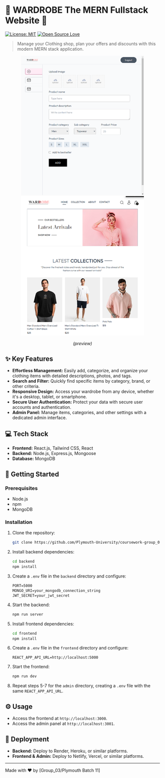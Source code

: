 # 👗 WARDROBE The MERN Fullstack Website 👗

[![License: MIT](https://img.shields.io/badge/License-MIT-yellow.svg)](https://opensource.org/licenses/MIT)
[![Open Source Love](https://badges.frapsoft.com/os/v1/open-source.svg?v=103)](https://opensource.org/)


> Manage your Clothing shop, plan your offers and discounts with this modern MERN stack application.

<p align="center">
  <img src="/admin.png" alt="Screenshot of the main interface" width="400">
  <img src="/frontend.png" alt="Screenshot of the admin panel" width="400">
</p>
<p align="center"><em>(preview)</em></p>

## ✨ Key Features

*   **Effortless Management:** Easily add, categorize, and organize your clothing items with detailed descriptions, photos, and tags.
*   **Search and Filter:** Quickly find specific items by category, brand, or other criteria.
*   **Responsive Design:** Access your wardrobe from any device, whether it's a desktop, tablet, or smartphone.
*   **Secure User Authentication:** Protect your data with secure user accounts and authentication.
*   **Admin Panel:** Manage items, categories, and other settings with a dedicated admin interface.

## 💻 Tech Stack

*   **Frontend:** React.js, Tailwind CSS, React
*   **Backend:** Node.js, Express.js, Mongoose
*   **Database:** MongoDB

## 🚀 Getting Started

### Prerequisites

*   Node.js 
*   npm 
*   MongoDB 

### Installation

1.  Clone the repository:

    ```bash
    git clone https://github.com/Plymouth-University/coursework-group_03.git
    ```

2.  Install backend dependencies:

    ```bash
    cd backend
    npm install
    ```

3.  Create a `.env` file in the `backend` directory and configure:

    ```
    PORT=5000
    MONGO_URI=your_mongodb_connection_string
    JWT_SECRET=your_jwt_secret
    ```

4.  Start the backend:

    ```bash
    npm run server
    ```

5.  Install frontend dependencies:

    ```bash
    cd frontend
    npm install
    ```

6.  Create a `.env` file in the `frontend` directory and configure:

    ```
    REACT_APP_API_URL=http://localhost:5000
    ```

7.  Start the frontend:

    ```bash
    npm run dev 
    ```

8.  Repeat steps 5-7 for the `admin` directory, creating a `.env` file with the same `REACT_APP_API_URL`.

## ⚙️ Usage

*   Access the frontend at `http://localhost:3000`.
*   Access the admin panel at `http://localhost:3001`.

## 🚀 Deployment

*   **Backend:** Deploy to Render, Heroku, or similar platforms.
*   **Frontend & Admin:** Deploy to Netlify, Vercel, or similar platforms.


---

Made with ❤️ by [Group_03/Plymouth Batch 11]
